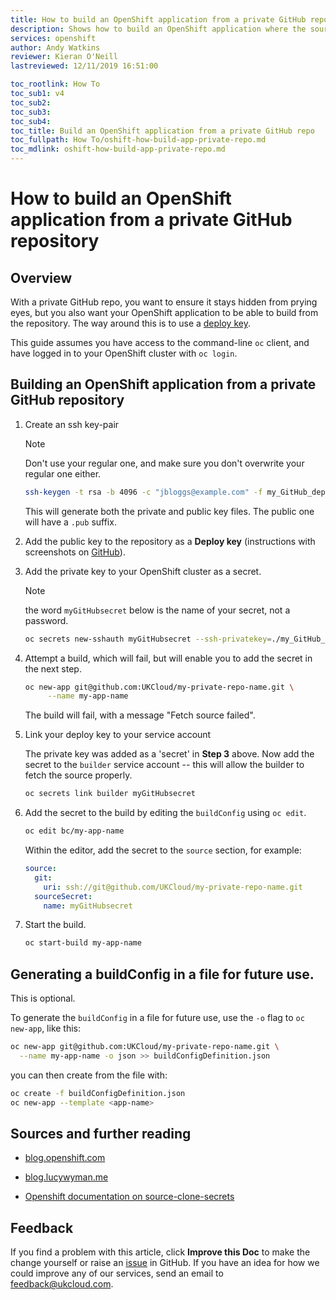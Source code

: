 ```yaml
---
title: How to build an OpenShift application from a private GitHub repository
description: Shows how to build an OpenShift application where the source code is in a private GitHub repository secured with an SSH key pair
services: openshift
author: Andy Watkins
reviewer: Kieran O'Neill
lastreviewed: 12/11/2019 16:51:00

toc_rootlink: How To
toc_sub1: v4
toc_sub2:
toc_sub3:
toc_sub4:
toc_title: Build an OpenShift application from a private GitHub repo
toc_fullpath: How To/oshift-how-build-app-private-repo.md
toc_mdlink: oshift-how-build-app-private-repo.md
---
```


# How to build an OpenShift application from a private GitHub repository

## Overview

With a private GitHub repo, you want to ensure it stays hidden from prying
eyes, but you also want your OpenShift application to be able to build from the repository.
The way around this is to use a
[deploy key](https://developer.github.com/v3/guides/managing-deploy-keys/#deploy-keys).

This guide assumes you have access to the command-line `oc` client, and have
logged in to your OpenShift cluster with `oc login`.


## Building an OpenShift application from a private GitHub repository
1. Create an ssh key-pair

    > [!NOTE]
    > Don't use your regular one, and make sure you don't overwrite your regular one either.

    ```bash
    ssh-keygen -t rsa -b 4096 -c "jbloggs@example.com" -f my_GitHub_deploy_key
    ```

    This will generate both the private and public key files. The public one will
    have a `.pub` suffix.

2. Add the public key to the repository as a **Deploy key** (instructions
    with screenshots on
    [GitHub](https://developer.github.com/v3/guides/managing-deploy-keys/#deploy-keys)).

3. Add the private key to your OpenShift cluster as a secret.

    > [!NOTE]
    > the word `myGitHubsecret` below is the name of your secret, not a password.

    ```bash
    oc secrets new-sshauth myGitHubsecret --ssh-privatekey=./my_GitHub_deploy_key
    ```

4. Attempt a build, which will fail, but will enable you to add the
    secret in the next step.

    ```bash
    oc new-app git@github.com:UKCloud/my-private-repo-name.git \
         --name my-app-name
    ```

    The build will fail, with a message "Fetch source failed".

5. Link your deploy key to your service account

    The private key was added as a 'secret' in **Step 3** above. Now add the secret to the `builder`
    service account -- this will allow the builder to fetch the source properly.

    ```bash
    oc secrets link builder myGitHubsecret
    ```

6. Add the secret to the build by editing the `buildConfig` using `oc edit`.

    ```bash
    oc edit bc/my-app-name
    ```

    Within the editor, add the secret to the `source` section, for example:

    ```yaml
    source:
      git:
        uri: ssh://git@github.com/UKCloud/my-private-repo-name.git
      sourceSecret:
        name: myGitHubsecret
    ```
7. Start the build.

    ```bash
    oc start-build my-app-name
    ```

## Generating a buildConfig in a file for future use.
This is optional.

To generate the `buildConfig` in a file for future use, use the `-o` flag
 to `oc new-app`, like this:

```bash
oc new-app git@github.com:UKCloud/my-private-repo-name.git \
  --name my-app-name -o json >> buildConfigDefinition.json
```

you can then create from the file with:

```bash
oc create -f buildConfigDefinition.json
oc new-app --template <app-name>
```

## Sources and further reading

- [blog.openshift.com](https://blog.openshift.com/using-ssh-key-for-s2i-builds/)

- [blog.lucywyman.me](https://blog.lucywyman.me/deploy-private-git-repo-to-openshift.html)

- [Openshift documentation on source-clone-secrets](https://docs.openshift.com/container-platform/4.5/builds/creating-build-inputs.html#builds-adding-source-clone-secrets_creating-build-inputs)

## Feedback

If you find a problem with this article, click **Improve this Doc** to make the change yourself or raise an [issue](https://github.com/UKCloud/documentation/issues) in GitHub. If you have an idea for how we could improve any of our services, send an email to <feedback@ukcloud.com>.
